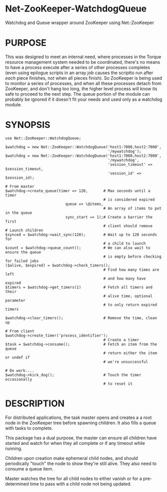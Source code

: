 Net-ZooKeeper-WatchdogQueue
===========================

Watchdog and Queue wrapper around ZooKeeper using Net::ZooKeeper

PURPOSE
=======

This was designed to meet an internal need, where processes in the Torque
resource management system needed to be coordinated, there's no means to
have a process execute after a series of other processes completes (even
using epilogue scripts in an array job causes the scriptto run after *each*
piece finishes, not when all pieces finish).  So ZooKeeper is being used to
monitor a series of processes, and when all these processes detach from
ZooKeeper, and don't hang too long, the higher level process will know
its safe to proceed to the next step.  The queue portion of the module
can probably be ignored if it doesn't fit your needs and used only
as a watchdog module.

SYNOPSIS
========

    use Net::ZooKeeper::WatchdogQueue;

    $watchdog = new Net::ZooKeeper::WatchdogQueue('host1:7000,host2:7000',
                                                  '/mywatchdog');
    $watchdog = new Net::ZooKeeper::WatchdogQueue('host1:7000,host2:7000',
                                                  '/mywatchdog',
                                                  'session_timeout' => $session_timeout,
                                                  'session_id' => $session_id);

    # From master
    $watchdog->create_queue(timer => 120,       # Max seconds until a timer
                                                # is considered expired
                               queue => \@items,
                                                # An array of items to put in the queue
                               sync_start => 1);# Create a barrier the first
                                                # client should remove
    # Launch children
    $synced = $watchdog->wait_sync(120);        # Wait up to 120 seconds for
                                                # a child to launch
    $count = $watchdog->queue_count();          # We can also wait to ensure the queue
                                                # is empty before checking for failed jobs
    ($alive, $expired) = $watchdog->check_timers();
                                                # Find how many times are left
                                                # and how many have expired
    $timers = $watchdog->get_timers(1)          # Fetch all timers and their
                                                # alive time, optional parameter
                                                # to only return expired timers

    $watchdog->clear_timers();                  # Remove the time, clean up

    # From client
    $watchdog->create_timer('process_identifier');
                                                # Create a timer
    $task = $watchdog->consume();               # Fetch an item from the queue
                                                # return either the item or undef if
                                                # we're unsuccessful

    # Do work....
    $watchdog->kick_dog();                      # Touch the timer occasionally
                                                # to reset it


DESCRIPTION
===========

For distributed applications, the task master opens
and creates a a root node in the ZooKeeper tree before
spawning children.  It also fills a queue with tasks to complete.

This package has a dual purpose, the master can ensure all
children have started and watch for when they all complete or
if any timeout while running.

Children upon creation make ephemeral child nodes, and should
periodically "touch" the node to show they're still alive. They
also need to consume a queue item.

Master watches the tree for all child nodes to either vanish or
for a pre-determined time to pass with a child node not being
updated.
